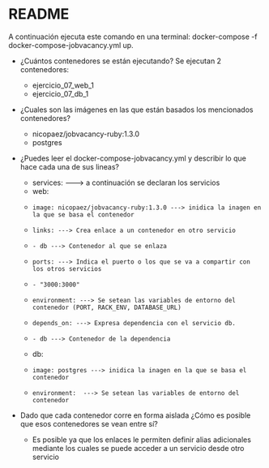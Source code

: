 # README #

A continuación ejecuta este comando en una terminal: docker-compose -f docker-compose-jobvacancy.yml up.

* ¿Cuántos contenedores se están ejecutando?
    Se ejecutan 2 contenedores: 
    - ejercicio_07_web_1
    - ejercicio_07_db_1
* ¿Cuales son las imágenes en las que están basados los mencionados contenedores?
    - nicopaez/jobvacancy-ruby:1.3.0
    - postgres
* ¿Puedes leer el docker-compose-jobvacancy.yml y describir lo que hace cada una de sus lineas?
 
    - services: ---> a continuación se declaran los servicios
    - web: 
    -     image: nicopaez/jobvacancy-ruby:1.3.0 ---> inidica la inagen en la que se basa el contenedor
    -     links: ---> Crea enlace a un contenedor en otro servicio
    -     - db ---> Contenedor al que se enlaza 
    -     ports: ---> Indica el puerto o los que se va a compartir con los otros servicios
    -     - "3000:3000" 
    -     environment: ---> Se setean las variables de entorno del contenedor (PORT, RACK_ENV, DATABASE_URL)
    -     depends_on: ---> Expresa dependencia con el servicio db.
    -     - db ---> Contenedor de la dependencia
    - db:
    -     image: postgres ---> inidica la inagen en la que se basa el contenedor
    -     environment:  ---> Se setean las variables de entorno del contenedor


* Dado que cada contenedor corre en forma aislada ¿Cómo es posible que esos contenedores se vean entre sí?
    - Es posible ya que los enlaces le permiten definir alias adicionales mediante los cuales se puede acceder a un servicio desde otro servicio
